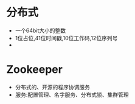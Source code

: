 # 分布式
   - 一个64bit大小的整数
   - 1位占位,41位时间戳,10位工作码,12位序列号
   - 
# Zookeeper
   - 分布式的、开源的程序协调服务
   - 服务:配置管理、名字服务、分布式锁、集群管理
   